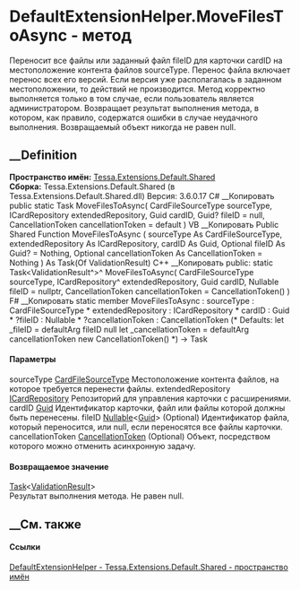 # DefaultExtensionHelper.MoveFilesToAsync - метод
Переносит все файлы или заданный файл fileID для карточки cardID на
местоположение контента файлов sourceType. Перенос файла включает перенос всех
его версий. Если версия уже располагалась в заданном местоположении, то
действий не производится. Метод корректно выполняется только в том случае,
если пользователь является администратором. Возвращает результат выполнения
метода, в котором, как правило, содержатся ошибки в случае неудачного
выполнения. Возвращаемый объект никогда не равен null.
## __Definition
 **Пространство имён:**
[Tessa.Extensions.Default.Shared](N_Tessa_Extensions_Default_Shared.htm)  
 **Сборка:** Tessa.Extensions.Default.Shared (в
Tessa.Extensions.Default.Shared.dll) Версия: 3.6.0.17
C# __Копировать
     public static Task<ValidationResult> MoveFilesToAsync(
    	CardFileSourceType sourceType,
    	ICardRepository extendedRepository,
    	Guid cardID,
    	Guid? fileID = null,
    	CancellationToken cancellationToken = default
    )
VB __Копировать
     Public Shared Function MoveFilesToAsync ( 
    	sourceType As CardFileSourceType,
    	extendedRepository As ICardRepository,
    	cardID As Guid,
    	Optional fileID As Guid? = Nothing,
    	Optional cancellationToken As CancellationToken = Nothing
    ) As Task(Of ValidationResult)
C++ __Копировать
     public:
    static Task<ValidationResult^>^ MoveFilesToAsync(
    	CardFileSourceType sourceType, 
    	ICardRepository^ extendedRepository, 
    	Guid cardID, 
    	Nullable<Guid> fileID = nullptr, 
    	CancellationToken cancellationToken = CancellationToken()
    )
F# __Копировать
     static member MoveFilesToAsync : 
            sourceType : CardFileSourceType * 
            extendedRepository : ICardRepository * 
            cardID : Guid * 
            ?fileID : Nullable<Guid> * 
            ?cancellationToken : CancellationToken 
    (* Defaults:
            let _fileID = defaultArg fileID null
            let _cancellationToken = defaultArg cancellationToken new CancellationToken()
    *)
    -> Task<ValidationResult> 
#### Параметры
sourceType [CardFileSourceType](T_Tessa_Cards_CardFileSourceType.htm)
    Местоположение контента файлов, на которое требуется перенести файлы.
extendedRepository [ICardRepository](T_Tessa_Cards_ICardRepository.htm)
    Репозиторий для управления карточки с расширениями.
cardID [Guid](https://learn.microsoft.com/dotnet/api/system.guid)
    Идентификатор карточки, файл или файлы которой должны быть перенесены.
fileID
[Nullable](https://learn.microsoft.com/dotnet/api/system.nullable-1)<[Guid](https://learn.microsoft.com/dotnet/api/system.guid)>
(Optional)
    Идентификатор файла, который переносится, или null, если переносятся все файлы карточки.
cancellationToken
[CancellationToken](https://learn.microsoft.com/dotnet/api/system.threading.cancellationtoken)
(Optional)
    Объект, посредством которого можно отменить асинхронную задачу.
#### Возвращаемое значение
[Task](https://learn.microsoft.com/dotnet/api/system.threading.tasks.task-1)<[ValidationResult](T_Tessa_Platform_Validation_ValidationResult.htm)>  
Результат выполнения метода. Не равен null.
##  __См. также
#### Ссылки
[DefaultExtensionHelper -
](T_Tessa_Extensions_Default_Shared_DefaultExtensionHelper.htm)
[Tessa.Extensions.Default.Shared - пространство
имён](N_Tessa_Extensions_Default_Shared.htm)
